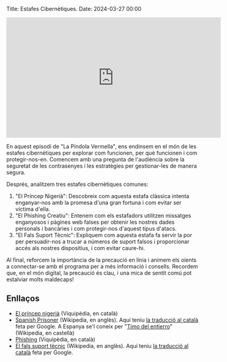 Title: Estafes Cibernètiques.
Date: 2024-03-27 00:00

<iframe width="560" height="315" src="https://www.youtube.com/embed/O0s73zV6Tg0?si=vdrVRohAqaGrQAO6" title="YouTube video player" frameborder="0" allow="accelerometer; autoplay; clipboard-write; encrypted-media; gyroscope; picture-in-picture; web-share" referrerpolicy="strict-origin-when-cross-origin" allowfullscreen></iframe>

En aquest episodi de "La Píndola Vermella", ens endinsem en el món de les estafes cibernètiques per explorar com funcionen, per què funcionen i com protegir-nos-en. Comencem amb una pregunta de l'audiència sobre la seguretat de les contrasenyes i les estratègies per gestionar-les de manera segura.

Després, analitzem tres estafes cibernètiques comunes:

1. "El Príncep Nigerià": Descobreix com aquesta estafa clàssica intenta enganyar-nos amb la promesa d'una gran fortuna i com evitar ser víctima d'ella.
2. "El Phishing Creatiu": Entenem com els estafadors utilitzen missatges enganyosos i pàgines web falses per obtenir les nostres dades personals i bancàries i com protegir-nos d'aquest tipus d'atacs.
3. "El Fals Suport Tècnic": Expliquem com aquesta estafa fa servir la por per persuadir-nos a trucar a números de suport falsos i proporcionar accés als nostres dispositius, i com evitar caure-hi.

Al final, reforcem la importància de la precaució en línia i animem els oients a connectar-se amb el programa per a més informació i consells. Recordem que, en el món digital, la precaució és clau, i una mica de sentit comú pot estalviar molts maldecaps!

## Enllaços

- [El príncep nigerià](https://ca.wikipedia.org/wiki/Scam) (Viquipèdia, en català)
- [Spanish Prisoner](https://en.wikipedia.org/wiki/Spanish_Prisoner) (Wikipedia, en anglès). Aquí teniu [la traducció al català](https://en-m-wikipedia-org.translate.goog/wiki/Spanish_Prisoner?_x_tr_sl=auto&_x_tr_tl=en&_x_tr_hl=en&_x_tr_pto=wapp) feta per Google. A Espanya se'l coneix per "[Timo del entierro](https://es.wikipedia.org/wiki/Timo_del_entierro)" (Wikipedia, en castellà)
- [Phishing](https://ca.wikipedia.org/wiki/Pesca_(informàtica)) (Viquipèdia, en català)
- [El fals suport tècnic](https://en.wikipedia.org/wiki/Technical_support_scam) (Wikipedia, en anglès). Aquí teniu [la traducció al català](https://en-m-wikipedia-org.translate.goog/wiki/Technical_support_scam?_x_tr_sl=auto&_x_tr_tl=en&_x_tr_hl=en&_x_tr_pto=wapp) feta per Google.